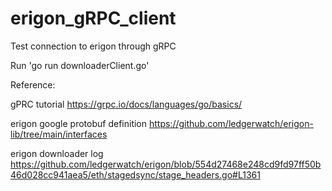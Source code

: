 # erigon_gRPC_client
Test connection to erigon through gRPC

Run 'go run downloaderClient.go'

Reference:

gPRC tutorial https://grpc.io/docs/languages/go/basics/

erigon google protobuf definition https://github.com/ledgerwatch/erigon-lib/tree/main/interfaces

erigon downloader log https://github.com/ledgerwatch/erigon/blob/554d27468e248cd9fd97ff50b46d028cc941aea5/eth/stagedsync/stage_headers.go#L1361
